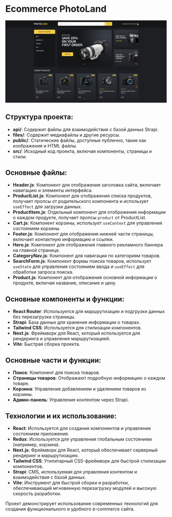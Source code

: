# Ecommerce PhotoLand

![Главная страница проекта](files/Ecommerce.PNG)

## Структура проекта:
- **api/**: Содержит файлы для взаимодействия с базой данных Strapi.
- **files/**: Содержит медиафайлы и другие ресурсы.
- **public/**: Статические файлы, доступные публично, такие как изображения и HTML файлы.
- **src/**: Исходный код проекта, включая компоненты, страницы и стили.

## Основные файлы:
- **Header.js**: Компонент для отображения заголовка сайта, включает навигацию и элементы интерфейса.
- **ProductList.js**: Компонент для отображения списка продуктов, получает пропсы от родительского компонента и использует `useEffect` для загрузки данных.
- **ProductItem.js**: Отдельный компонент для отображения информации о каждом продукте, получает пропсы `product` от ProductList.
- **Cart.js**: Компонент корзины, использует `useContext` для управления состоянием корзины.
- **Footer.js**: Компонент для отображения нижней части страницы, включает контактную информацию и ссылки.
- **Hero.js**: Компонент для отображения главного рекламного баннера на главной странице.
- **CategoryNav.js**: Компонент для навигации по категориям товаров.
- **SearchForm.js**: Компонент формы поиска товаров, использует `useState` для управления состоянием ввода и `useEffect` для обработки запроса поиска.
- **Product.js**: Компонент для отображения основной информации о продукте, включая название, описание и цену.

## Основные компоненты и функции:
- **React Router**: Используется для маршрутизации и подгрузки данных без перезагрузки страницы.
- **Strapi**: База данных для хранения информации о товарах.
- **Tailwind CSS**: Используется для стилизации компонентов.
- **Next.js**: Фреймворк для React, который используется для рендеринга и управления маршрутизацией.
- **Vite**: Быстрая сборка проекта.

## Основные части и функции:
- **Поиск**: Компонент для поиска товаров.
- **Страницы товаров**: Отображают подробную информацию о каждом товаре.
- **Корзина**: Управление добавлением и удалением товаров из корзины.
- **Админ-панель**: Управление контентом через Strapi.

## Технологии и их использование:
- **React**: Используется для создания компонентов и управления состоянием приложения.
- **Redux**: Используется для управления глобальным состоянием (например, корзина).
- **Next.js**: Фреймворк для React, который обеспечивает серверный рендеринг и маршрутизацию.
- **Tailwind CSS**: Утилитарный CSS-фреймворк для быстрой стилизации компонентов.
- **Strapi**: CMS, используемая для управления контентом и взаимодействия с базой данных.
- **Vite**: Инструмент для быстрой сборки и разработки, обеспечивающий мгновенную перезагрузку модулей и высокую скорость разработки.

Проект демонстрирует использование современных технологий для создания функционального и удобного e-commerce сайта.
